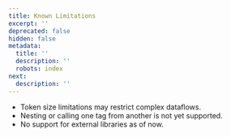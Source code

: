 ```yaml
---
title: Known Limitations
excerpt: ''
deprecated: false
hidden: false
metadata:
  title: ''
  description: ''
  robots: index
next:
  description: ''
---
```

* Token size limitations may restrict complex dataflows.
* Nesting or calling one tag from another is not yet supported.
* No support for external libraries as of now.
